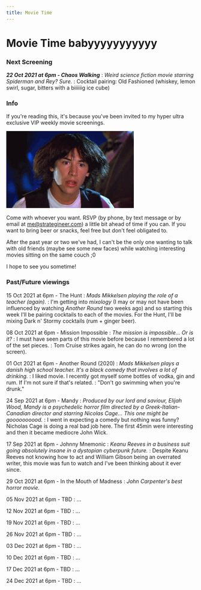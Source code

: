 ```yaml
---
title: Movie Time
---
```

# Movie Time babyyyyyyyyyyy
### Next Screening

***22 Oct 2021 at 6pm - Chaos Walking***
: _Weird science fiction movie starring Spiderman and Rey? Sure._
: Cocktail pairing: Old Fashioned (whiskey, lemon swirl, sugar, bitters with a biiiiiig ice cube)

### Info

If you're reading this, it's because you've been invited to my hyper ultra exclusive VIP weekly movie screenings.

![](./images/reactions/mind-blown-wow.gif)

Come with whoever you want. RSVP (by phone, by text message or by email at <me@strategineer.com>) a little bit ahead of time if you can. If you want to bring beer or snacks, feel free but don't feel obligated to.

After the past year or two we've had, I can't be the only one wanting to talk with old friends (maybe see some new faces) while watching interesting movies sitting on the same couch ;0

I hope to see you sometime!

### Past/Future viewings

15 Oct 2021 at 6pm - The Hunt
: _Mads Mikkelsen playing the role of a teacher (again)._
: I'm getting into _mixology_ (I may or may not have been influenced by watching _Another Round_ two weeks ago) and so starting this week I'll be pairing cocktails to each of the movies. For the Hunt, I'll be mixing Dark n' Stormy cocktails (rum + ginger beer).

08 Oct 2021 at 6pm - Mission Impossible
: _The mission is impossible... Or is it?_
: I must have seen parts of this movie before because I remembered a lot of the set pieces.
: Tom Cruise strikes again, he can do no wrong (on the screen).

01 Oct 2021 at 6pm - Another Round (2020)
: _Mads Mikkelsen plays a danish high school teacher. It's a black comedy that involves a lot of drinking._
: I liked movie. I recently got myself some bottles of vodka, gin and rum. If I'm not sure if that's related.
: "Don't go swimming when you're drunk."

24 Sep 2021 at 6pm - Mandy
: _Produced by our lord and saviour, Elijah Wood, Mandy is a psychedelic horror film directed by a Greek-Italian-Canadian director and starring Nicolas Cage... This one might be goooooooood._
: I went in expecting a comedy but nothing was funny? Nicholas Cage is doing a real bad job here. The first 45min were interesting and then it became mediocre John Wick.

17 Sep 2021 at 6pm - Johnny Mnemonic
: _Keanu Reeves in a business suit going absolutely insane in a dystopian cyberpunk future._
: Despite Keanu Reeves not knowing how to act and William Gibson being an overrated writer, this movie was fun to watch and I've been thinking about it ever since.

29 Oct 2021 at 6pm - In the Mouth of Madness
: _John Carpenter's best horror movie._

05 Nov 2021 at 6pm - TBD
: ...

12 Nov 2021 at 6pm - TBD
: ...

19 Nov 2021 at 6pm - TBD
: ...

26 Nov 2021 at 6pm - TBD
: ...

03 Dec 2021 at 6pm - TBD
: ...

10 Dec 2021 at 6pm - TBD
: ...

17 Dec 2021 at 6pm - TBD
: ...

24 Dec 2021 at 6pm - TBD
: ...
